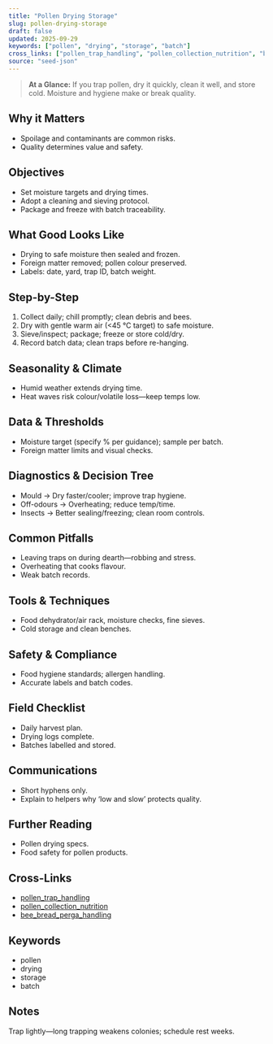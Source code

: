 ```yaml
---
title: "Pollen Drying Storage"
slug: pollen-drying-storage
draft: false
updated: 2025-09-29
keywords: ["pollen", "drying", "storage", "batch"]
cross_links: ["pollen_trap_handling", "pollen_collection_nutrition", "bee_bread_perga_handling"]
source: "seed-json"
---
```


> **At a Glance:** If you trap pollen, dry it quickly, clean it well, and store cold. Moisture and hygiene make or break quality.

## Why it Matters
- Spoilage and contaminants are common risks.
- Quality determines value and safety.

## Objectives
- Set moisture targets and drying times.
- Adopt a cleaning and sieving protocol.
- Package and freeze with batch traceability.

## What Good Looks Like
- Drying to safe moisture then sealed and frozen.
- Foreign matter removed; pollen colour preserved.
- Labels: date, yard, trap ID, batch weight.

## Step-by-Step
1) Collect daily; chill promptly; clean debris and bees.
2) Dry with gentle warm air (<45 °C target) to safe moisture.
3) Sieve/inspect; package; freeze or store cold/dry.
4) Record batch data; clean traps before re-hanging.

## Seasonality & Climate
- Humid weather extends drying time.
- Heat waves risk colour/volatile loss—keep temps low.

## Data & Thresholds
- Moisture target (specify % per guidance); sample per batch.
- Foreign matter limits and visual checks.

## Diagnostics & Decision Tree
- Mould -> Dry faster/cooler; improve trap hygiene.
- Off-odours -> Overheating; reduce temp/time.
- Insects -> Better sealing/freezing; clean room controls.

## Common Pitfalls
- Leaving traps on during dearth—robbing and stress.
- Overheating that cooks flavour.
- Weak batch records.

## Tools & Techniques
- Food dehydrator/air rack, moisture checks, fine sieves.
- Cold storage and clean benches.

## Safety & Compliance
- Food hygiene standards; allergen handling.
- Accurate labels and batch codes.

## Field Checklist
- Daily harvest plan.
- Drying logs complete.
- Batches labelled and stored.

## Communications
- Short hyphens only.
- Explain to helpers why ‘low and slow’ protects quality.

## Further Reading
- Pollen drying specs.
- Food safety for pollen products.

## Cross-Links
- [pollen_trap_handling](/topics/pollen-trap-handling/)
- [pollen_collection_nutrition](/topics/pollen-collection-nutrition/)
- [bee_bread_perga_handling](/topics/bee-bread-perga-handling/)

## Keywords
- pollen
- drying
- storage
- batch

## Notes
Trap lightly—long trapping weakens colonies; schedule rest weeks.
